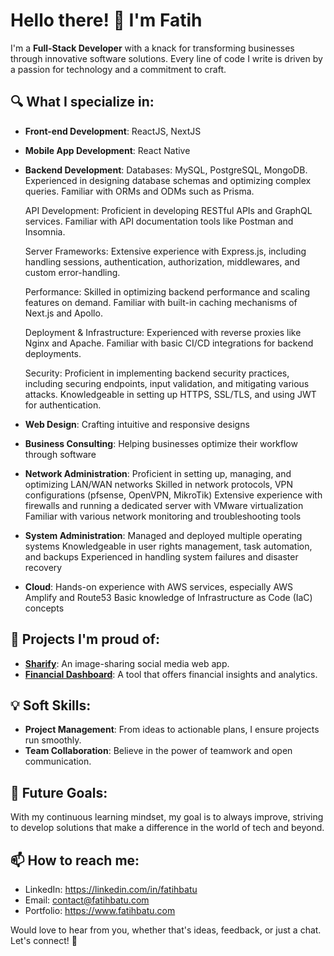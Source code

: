 # Hello there! 👋 I'm Fatih

I'm a **Full-Stack Developer** with a knack for transforming businesses through innovative software solutions. Every line of code I write is driven by a passion for technology and a commitment to craft.

## 🔍 What I specialize in:

- **Front-end Development**: ReactJS, NextJS

- **Mobile App Development**: React Native

- **Backend Development**:
  Databases: MySQL, PostgreSQL, MongoDB. Experienced in designing database schemas and optimizing complex queries. Familiar with ORMs and ODMs such as Prisma.
  
  API Development: Proficient in developing RESTful APIs and GraphQL services. Familiar with API documentation tools like Postman and Insomnia.
  
  Server Frameworks: Extensive experience with Express.js, including handling sessions, authentication, authorization, middlewares, and custom error-handling.
  
  Performance: Skilled in optimizing backend performance and scaling features on demand. Familiar with built-in caching mechanisms of Next.js and Apollo.
  
  Deployment & Infrastructure: Experienced with reverse proxies like Nginx and Apache. Familiar with basic CI/CD integrations for backend deployments.
  
  Security: Proficient in implementing backend security practices, including securing endpoints, input validation, and mitigating various attacks. Knowledgeable in setting up HTTPS, SSL/TLS, and using JWT for       authentication.

- **Web Design**: Crafting intuitive and responsive designs

- **Business Consulting**: Helping businesses optimize their workflow through software

- **Network Administration**:
  Proficient in setting up, managing, and optimizing LAN/WAN networks
  Skilled in network protocols, VPN configurations (pfsense, OpenVPN, MikroTik)
  Extensive experience with firewalls and running a dedicated server with VMware virtualization
  Familiar with various network monitoring and troubleshooting tools

- **System Administration**:
  Managed and deployed multiple operating systems
  Knowledgeable in user rights management, task automation, and backups
  Experienced in handling system failures and disaster recovery

- **Cloud**:
  Hands-on experience with AWS services, especially AWS Amplify and Route53
  Basic knowledge of Infrastructure as Code (IaC) concepts


## 🌱 Projects I'm proud of:

- **[Sharify](https://github.com/fatihbatu/sharem-social-media-clone)**: An image-sharing social media web app.
- **[Financial Dashboard](https://github.com/fatihbatu/financeDashboard)**: A tool that offers financial insights and analytics.

## 💡 Soft Skills:

- **Project Management**: From ideas to actionable plans, I ensure projects run smoothly.
- **Team Collaboration**: Believe in the power of teamwork and open communication.

## 🚀 Future Goals:

With my continuous learning mindset, my goal is to always improve, striving to develop solutions that make a difference in the world of tech and beyond.

## 📫 How to reach me:

- LinkedIn: https://linkedin.com/in/fatihbatu
- Email: contact@fatihbatu.com
- Portfolio: https://www.fatihbatu.com

Would love to hear from you, whether that's ideas, feedback, or just a chat. Let's connect! 🌟
